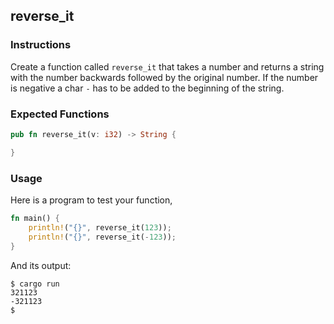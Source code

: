 ## reverse_it

### Instructions

Create a function called `reverse_it` that takes a number and returns a string with the number backwards followed by the original number. If the number is negative a char `-` has to be added to the beginning of the string.

### Expected Functions

```rust
pub fn reverse_it(v: i32) -> String {

}
```

### Usage

Here is a program to test your function,

```rust
fn main() {
    println!("{}", reverse_it(123));
    println!("{}", reverse_it(-123));
}
```

And its output:

```console
$ cargo run
321123
-321123
$
```
